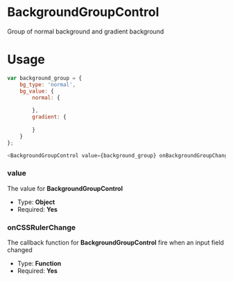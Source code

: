 # BackgroundGroupControl
Group of normal background and gradient background

# Usage
```javascript
var background_group = {
	bg_type: 'normal',
	bg_value: {
		normal: {
			
		},
		gradient: {
			
		}
	}
};

<BackgroundGroupControl value={background_group} onBackgroundGroupChange={(new_value) => {setAttributes({background_group:new_value}); console.log('BG Group Changed: ', new_value) }}/>
```
### value
The value for **BackgroundGroupControl**
* Type: **Object**
* Required: **Yes**

### onCSSRulerChange
The callback function for **BackgroundGroupControl** fire when an input field changed
* Type: **Function**
* Required: **Yes**